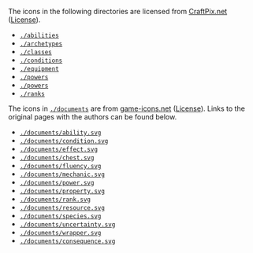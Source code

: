 The icons in the following directories are licensed
from [CraftPix.net](https://craftpix.net/) ([License](https://craftpix.net/file-licenses/)).

- [`./abilities`]()
- [`./archetypes`]()
- [`./classes`]()
- [`./conditions`]()
- [`./equipment`]()
- [`./powers`]()
- [`./powers`]()
- [`./ranks`]()

The icons in [`./documents`]() are from [game-icons.net]() ([License](https://creativecommons.org/licenses/by/3.0/)). Links to the original pages with the authors can be found below.

- [`./documents/ability.svg`](https://game-icons.net/1x1/lorc/magic-palm.html)
- [`./documents/condition.svg`](https://game-icons.net/1x1/lorc/fleshy-mass.html)
- [`./documents/effect.svg`](https://game-icons.net/1x1/lorc/embrassed-energy.html)
- [`./documents/chest.svg`](https://game-icons.net/1x1/delapouite/chest.html)
- [`./documents/fluency.svg`](https://game-icons.net/1x1/lorc/gear-hammer.html)
- [`./documents/mechanic.svg`](https://game-icons.net/1x1/lorc/gears.html)
- [`./documents/power.svg`](https://game-icons.net/1x1/lorc/aura.html)
- [`./documents/property.svg`](https://game-icons.net/1x1/lorc/atomic-slashes.html)
- [`./documents/rank.svg`](https://game-icons.net/1x1/delapouite/ribbon-medal.html)
- [`./documents/resource.svg`](https://game-icons.net/1x1/delapouite/dice-target.html)
- [`./documents/species.svg`](https://game-icons.net/1x1/delapouite/brute.html)
- [`./documents/uncertainty.svg`](https://game-icons.net/1x1/lorc/uncertainty.html)
- [`./documents/wrapper.svg`](https://game-icons.net/1x1/delapouite/nested-hexagons.html)
- [`./documents/consequence.svg`](https://game-icons.net/1x1/lorc/ball-glow.html)